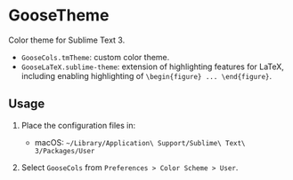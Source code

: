 # GooseTheme

Color theme for Sublime Text 3.

*   `GooseCols.tmTheme`: custom color theme.
*   `GooseLaTeX.sublime-theme`: extension of highlighting features for LaTeX, including enabling highlighting of `\begin{figure} ... \end{figure}`.

## Usage

1.  Place the configuration files in:

    *   macOS: `~/Library/Application\ Support/Sublime\ Text\ 3/Packages/User`

2.  Select `GooseCols` from `Preferences > Color Scheme > User`.



